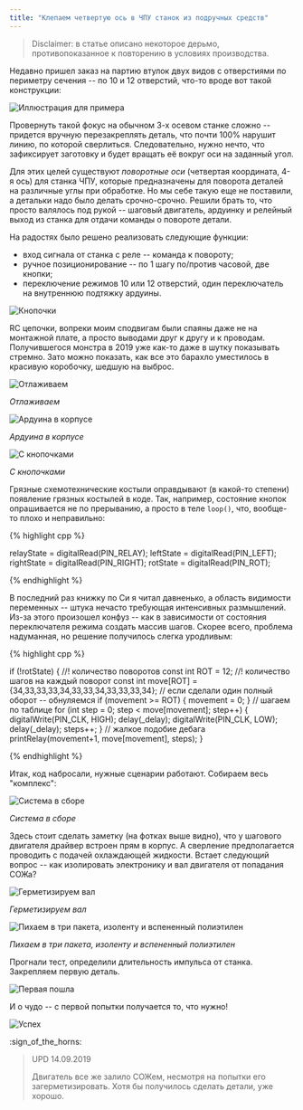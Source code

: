 ```yaml
---
title: "Клепаем четвертую ось в ЧПУ станок из подручных средств"
---
```


> Disclaimer: в статье описано некоторое дерьмо, противопоказанное к повторению в условиях производства.

Недавно пришел заказ на партию втулок двух видов с отверстиями по периметру сечения -- по 10 и 12 отверстий, что-то вроде вот такой конструкции:

![Иллюстрация для примера](https://i.ibb.co/C6VV78Z/Free-CAD-Qq-Qfqc1-MD5.png)

Провернуть такой фокус на обычном 3-х осевом станке сложно -- придется вручную перезакреплять деталь, что почти 100% нарушит линию, по которой сверлиться.
Следовательно, нужно нечто, что зафиксирует заготовку и будет вращать её вокруг оси на заданный угол.

Для этих целей существуют _поворотные оси_ (четвертая координата, 4-я ось) для станка ЧПУ, которые предназначены для поворота деталей на различные углы при обработке.
Но мы себе такую еще не поставили, а детальки надо было делать срочно-срочно.
Решили брать то, что просто валялось под рукой -- шаговый двигатель, ардуинку и релейный выход из станка для отдачи команды о повороте детали.

На радостях было решено реализовать следующие функции:

- вход сигнала от станка с реле -- команда к повороту;
- ручное позиционирование -- по 1 шагу по/против часовой, две кнопки;
- переключение режимов 10 или 12 отверстий, один переключатель на внутреннюю подтяжку ардуины.

![Кнопочки](https://i.ibb.co/pftHsgV/eeschema-CR8-Cc-EQZMB.png)

RC цепочки, вопреки моим сподвигам были спаяны даже не на монтажной плате, а просто выводами друг к другу и к проводам.
Получившегося монстра в 2019 уже как-то даже в шутку показывать стремно.
Зато можно показать, как все это барахло уместилось в красивую коробочку, шедшую на выброс.

![Отлаживаем](https://i.ibb.co/yBXXS0k/20190911-130915.jpg)

_Отлаживаем_

![Ардуина в корпусе](https://i.ibb.co/pfBqGX9/20190911-151130.jpg)

_Ардуина в корпусе_

![С кнопочками](https://i.ibb.co/9gVLgkz/20190911-152234.jpg)

_С кнопочками_

Грязные схемотехнические костыли оправдывают (в какой-то степени) появление грязных костылей в коде.
Так, например, состояние кнопок опрашивается не по прерыванию, а просто в теле `loop()`, что, вообще-то плохо и неправильно:

{% highlight cpp %}

relayState = digitalRead(PIN_RELAY);
leftState = digitalRead(PIN_LEFT);
rightState = digitalRead(PIN_RIGHT);
rotState = digitalRead(PIN_ROT);

{% endhighlight %}

В последний раз книжку по Си я читал давненько, а область видимости переменных -- штука нечасто требующая интенсивных размышлений.
Из-за этого произошел конфуз -- как в зависимости от состояния переключателя режима создать массив шагов.
Скорее всего, проблема надуманная, но решение получилось слегка уродливым:

{% highlight cpp %}

if (!rotState)
{
    //! количество поворотов
    const int ROT = 12;
    //! количество шагов на каждый поворот
    const int move[ROT] = {34,33,33,33,34,33,33,34,33,33,33,34};
    // если сделали один полный оборот -- обнуляемся
    if (movement >= ROT)
    {
        movement = 0;
    }
    // шагаем по таблице
    for (int step = 0; step < move[movement]; step++)
    {
        digitalWrite(PIN_CLK, HIGH); delay(_delay);
        digitalWrite(PIN_CLK, LOW); delay(_delay);
        steps++;
    }
    // жалкое подобие дебага
    printRelay(movement+1, move[movement], steps);
}

{% endhighlight %}

Итак, код набросали, нужные сценарии работают.
Собираем весь "комплекс":

![Система в сборе](https://i.ibb.co/thYPGvB/20190911-154247.jpg)

_Система в сборе_

Здесь стоит сделать заметку (на фотках выше видно), что у шагового двигателя драйвер встроен прям в корпус.
А сверление предполагается проводить с подачей охлаждающей жидкости.
Встает следующий вопрос -- как изолировать электронику и вал двигателя от попадания СОЖа?

![Герметизируем вал](https://i.ibb.co/fG5mRNc/20190912-150555.jpg)

_Герметизируем вал_

![Пихаем в три пакета, изоленту и вспененный полиэтилен](https://i.ibb.co/rkvXnkk/20190912-155355.jpg)

_Пихаем в три пакета, изоленту и вспененный полиэтилен_

Прогнали тест, определили длительность импульса от станка.
Закрепляем первую деталь.

![Первая пошла](https://i.ibb.co/3T3PCkG/20190912-163949.jpg)

И о чудо -- с первой попытки получается то, что нужно!

![Успех](https://i.ibb.co/G5pH4Gn/20190912-164237.jpg)

:sign_of_the_horns:

> UPD 14.09.2019
>
> Двигатель все же залило СОЖем, несмотря на попытки его загерметизировать.
> Хотя бы получилось сделать детали, уже хорошо.
